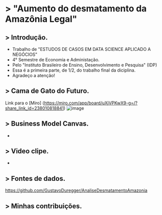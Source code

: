 # > "Aumento do desmatamento da Amazônia Legal"

## > Introdução.

- Trabalho de "ESTUDOS DE CASOS EM DATA SCIENCE APLICADO A NEGÓCIOS"
- 4° Semestre de Economia e Administação.
- Pelo "Instituto Brasileiro de Ensino, Desenvolvimento e Pesquisa" (IDP)
- Essa é a primeira parte, de 1/2, do trabalho final da diciplina.
- Agradeço a atenção!

## > Cama de Gato do Futuro.
Link para o [Miro]
(https://miro.com/app/board/uXjVPKwX9-g=/?share_link_id=238010818841)
![image](https://user-images.githubusercontent.com/116168402/197538608-7479f4ba-0ecc-4288-87e7-fc07d3110fd9.png)



## > Business Model Canvas.
-

## > Video clipe.
-

## > Fontes de dados.

https://github.com/GustavoDuregger/AnaliseDesmatamentoAmazonia

## > Minhas contribuições.
